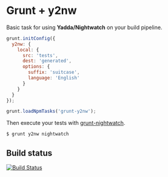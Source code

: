 Grunt + y2nw
============

Basic task for using **Yadda/Nightwatch** on your build pipeline.

```javascript
grunt.initConfig({
  y2nw: {
    local: {
      src: 'tests',
      dest: 'generated',
      options: {
        suffix: 'suitcase',
        language: 'English'
      }
    }
  }
});

grunt.loadNpmTasks('grunt-y2nw');
```

Then execute your tests with [grunt-nightwatch](https://github.com/gextech/grunt-nightwatch).

```bash
$ grunt y2nw nightwatch
```

## Build status

[![Build Status](https://travis-ci.org/gextech/grunt-y2nw.png?branch=master)](https://travis-ci.org/gextech/grunt-y2nw)
